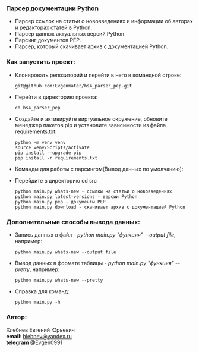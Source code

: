 ### Парсер документации Python

*  Парсер ссылок на статьи о нововведениях и информации об авторах и редакторах статей в Python.
*  Парсер данных актуальных версий Python.
*  Парсинг документов PEP.
*  Парсер, который скачивает архив с документацией Python.


### Как запустить проект:

* Клонировать репозиторий и перейти в него в командной строке:

    ```
    git@github.com:Evgenmater/bs4_parser_pep.git
    ```

* Перейти в директорию проекта:

    ```
    cd bs4_parser_pep
    ```

* Создайте и активируйте виртуальное окружение, обновите менеджер пакетов pip и установите зависимости из файла requirements.txt:

    ```
    python -m venv venv
    source venv/Scripts/activate
    pip install --upgrade pip
    pip install -r requirements.txt 
    ```

* Команды для работы с парсингом(Вывод данных по умолчанию):
* Перейдите в директорию cd src

    ```
    python main.py whats-new - ссылки на статьи о нововведениях
    python main.py latest-versions - версии Python
    python main.py pep - документы PEP
    python main.py download - скачивает архив с документацией Python
    ```

### Дополнительные способы вывода данных:

* Запись данных в файл - *python main.py "функция" --output file*, например:

    ```
    python main.py whats-new --output file 
    ```

* Вывод данных в формате таблицы - *python main.py "функция" --pretty*, например:

    ```
    python main.py whats-new --pretty 
    ```

* Справка для команд:

    ```
    python main.py -h
    ```

### Автор:  
Хлебнев Евгений Юрьевич<br>
**email**: hlebnev@yandex.ru<br>
**telegram** @Evgen0991